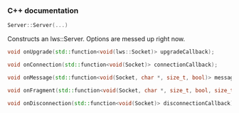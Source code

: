 ### C++ documentation

```c++
Server::Server(...)
```
Constructs an lws::Server. Options are messed up right now.

```c++
void onUpgrade(std::function<void(lws::Socket)> upgradeCallback);
```

```c++
void onConnection(std::function<void(Socket)> connectionCallback);
```
```c++
void onMessage(std::function<void(Socket, char *, size_t, bool)> messageCallback);
```
```c++
void onFragment(std::function<void(Socket, char *, size_t, bool, size_t)> fragmentCallback);
```
```c++
void onDisconnection(std::function<void(Socket)> disconnectionCallback);
```
